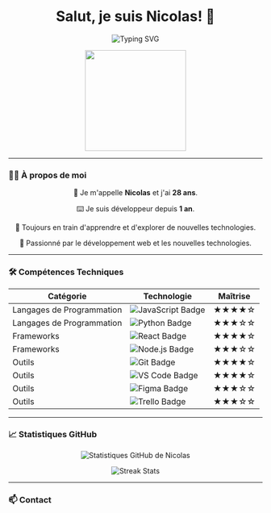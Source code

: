 <h1 align="center">Salut, je suis Nicolas! 👋</h1>

<p align="center">
  <img src="https://readme-typing-svg.herokuapp.com?font=Fira+Code&duration=3000&pause=500&color=58A6FF&width=435&lines=Développeur+Passionné;Amoureux+du+Code;Toujours+En+Apprentissage" alt="Typing SVG">
</p>

<p align="center">
  <img src="https://media.giphy.com/media/26tn33aiTi1jkl6H6/giphy.gif" width="200">
</p>

---

### 👨‍💻 À propos de moi

<div align="center">
  <p>💼 Je m'appelle <strong>Nicolas</strong> et j'ai <strong>28 ans</strong>.</p>
  <p>⌨️ Je suis développeur depuis <strong>1 an</strong>.</p>
  <p>🌱 Toujours en train d'apprendre et d'explorer de nouvelles technologies.</p>
  <p>🚀 Passionné par le développement web et les nouvelles technologies.</p>
</div>

---

### 🛠️ Compétences Techniques

<div align="center">
  <table>
    <thead>
      <tr>
        <th>Catégorie</th>
        <th>Technologie</th>
        <th>Maîtrise</th>
      </tr>
    </thead>
    <tbody>
      <tr>
        <td>Langages de Programmation</td>
        <td><img src="https://img.shields.io/badge/JavaScript-F7DF1E?style=flat&logo=javascript&logoColor=black" alt="JavaScript Badge"></td>
        <td>★★★★☆</td>
      </tr>
      <tr>
        <td>Langages de Programmation</td>
        <td><img src="https://img.shields.io/badge/Python-3776AB?style=flat&logo=python&logoColor=white" alt="Python Badge"></td>
        <td>★★★☆☆</td>
      </tr>
      <tr>
        <td>Frameworks</td>
        <td><img src="https://img.shields.io/badge/React-61DAFB?style=flat&logo=react&logoColor=black" alt="React Badge"></td>
        <td>★★★★☆</td>
      </tr>
      <tr>
        <td>Frameworks</td>
        <td><img src="https://img.shields.io/badge/Node.js-339933?style=flat&logo=node-dot-js&logoColor=white" alt="Node.js Badge"></td>
        <td>★★★☆☆</td>
      </tr>
      <tr>
        <td>Outils</td>
        <td><img src="https://img.shields.io/badge/Git-F05032?style=flat&logo=git&logoColor=white" alt="Git Badge"></td>
        <td>★★★★☆</td>
      </tr>
      <tr>
        <td>Outils</td>
        <td><img src="https://img.shields.io/badge/VS%20Code-007ACC?style=flat&logo=visual-studio-code&logoColor=white" alt="VS Code Badge"></td>
        <td>★★★★☆</td>
      </tr>
      <tr>
        <td>Outils</td>
        <td><img src="https://img.shields.io/badge/Figma-F24E1E?style=flat&logo=figma&logoColor=white" alt="Figma Badge"></td>
        <td>★★★☆☆</td>
      </tr>
      <tr>
        <td>Outils</td>
        <td><img src="https://img.shields.io/badge/Trello-0052CC?style=flat&logo=trello&logoColor=white" alt="Trello Badge"></td>
        <td>★★★☆☆</td>
      </tr>
    </tbody>
  </table>
</div>

---

### 📈 Statistiques GitHub

<p align="center">
  <img src="https://github-readme-stats.vercel.app/api?username=NikotoKoto&show_icons=true&theme=radical" alt="Statistiques GitHub de Nicolas">
</p>

<p align="center">
  <img src="https://github-readme-streak-stats.herokuapp.com?user=NikotoKoto&theme=radical" alt="Streak Stats">
</p>

---

### 📫 Contact

<p align="center">
  <a href="https://www.linkedin.com/in/tonprofil" target="_blank">
    <img src="https://img.shields.io/badge/-LinkedIn-0A66C2
